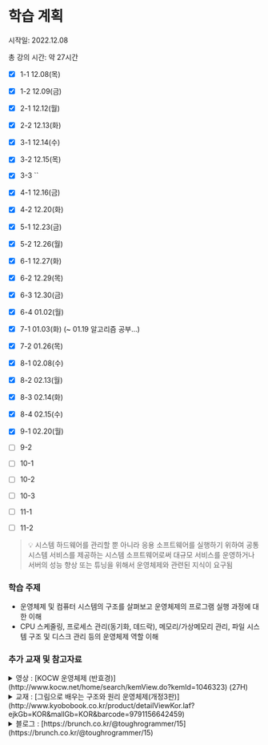# 학습 계획

시작일: 2022.12.08

총 강의 시간: 약 27시간

- [x] 1-1 12.08(목)

- [x] 1-2 12.09(금)

- [x] 2-1 12.12(월)

- [x] 2-2 12.13(화)

- [x] 3-1 12.14(수)

- [x] 3-2 12.15(목)

- [x] 3-3 ``

- [x] 4-1 12.16(금)

- [x] 4-2 12.20(화)

- [x] 5-1 12.23(금)

- [x] 5-2 12.26(월)

- [x] 6-1 12.27(화)

- [x] 6-2 12.29(목)

- [x] 6-3 12.30(금)

- [x] 6-4 01.02(월)

- [x] 7-1 01.03(화)     (\~ 01.19 알고리즘 공부...)

- [x] 7-2 01.26(목)

- [x] 8-1 02.08(수)

- [x] 8-2 02.13(월)

- [x] 8-3 02.14(화)

- [x] 8-4 02.15(수)

- [x] 9-1 02.20(월)

- [ ] 9-2

- [ ] 10-1

- [ ] 10-2

- [ ] 10-3

- [ ] 11-1

- [ ] 11-2

> :bulb: 시스템 하드웨어를 관리할 뿐 아니라 응용 소프트웨어를 실행하기 위하여 공통 시스템 서비스를 제공하는 시스템 소프트웨어로써 대규모 서비스를 운영하거나 서버의 성능 향상 또는 튜닝을 위해서 운영체제와 관련된 지식이 요구됨

### 학습 주제

- 운영체제 및 컴퓨터 시스템의 구조를 살펴보고 운영체제의 프로그램 실행 과정에 대한 이해
- CPU 스케줄링, 프로세스 관리(동기화, 데드락), 메모리/가상메모리 관리, 파일 시스템 구조 및 디스크 관리 등의 운영체제 역할 이해

### 추가 교재 및 참고자료

<details>
<summary>영상 : [KOCW 운영체제 (반효경)](http://www.kocw.net/home/search/kemView.do?kemId=1046323) (27H)</summary>

- 주요 내용이 잘 구성되어 있고 PPT가 영상에서 동시에 보이며, 전달 방법도 좋습니다.
  
  </details>

<details>
<summary>교재 : [그림으로 배우는 구조와 원리 운영체제(개정3판)](http://www.kyobobook.co.kr/product/detailViewKor.laf?ejkGb=KOR&mallGb=KOR&barcode=9791156642459)</summary>

- 운영체제 입문에 꼭 필요한 기본 개념과 원리를 그림을 중심으로 자세히 설명하고 있다. 최신 경향을 반영하였으며 전체 본문을 이해하기 쉽게 풀었음
  
  </details>

<details>
<summary>블로그 : [https://brunch.co.kr/@toughrogrammer/15](https://brunch.co.kr/@toughrogrammer/15)</summary>

- 운영 체제가 하는 일들과 그 일을 하기 위해 어떤 자료구조와 알고리즘을 사용하는지 배움
  
  - 프로세스 관리
  
  - 메모리 관리
  
  - 스토리지 관리
  
  - 보호와 보안
  
  - 프로세스 생애 주기
  
  - 스케쥴링
  
  - 프로세스 연산들
  
  - 프로세스간 통신
  
  - 쓰레드
  
  - 동기화
  
  - 프로그램 로딩
  
  - 주소 변환
  
  - 스와핑
  
  - 연속적인 메모리 할당
  
  - 세그먼테이션
  
  - 페이징
  
  - 페이지 테이블 구조
  
  - 수정 시 복사
  
  - 커널 메모리 할당
  
  - 대용량 저장장치
  
  - 파일 시스템 구현
  
  - 성능
  
  - I/O 시스템
  
  - 보호와 보안, 접근제어
    
    </details>